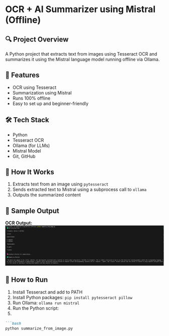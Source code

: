 # OCR + AI Summarizer using Mistral (Offline)

## 🔍 Project Overview
A Python project that extracts text from images using Tesseract OCR and summarizes it using the Mistral language model running offline via Ollama.

## 🚀 Features
- OCR using Tesseract
- Summarization using Mistral
- Runs 100% offline
- Easy to set up and beginner-friendly

## 🛠️ Tech Stack
- Python
- Tesseract OCR
- Ollama (for LLMs)
- Mistral Model
- Git, GitHub

## 📸 How It Works
1. Extracts text from an image using `pytesseract`
2. Sends extracted text to Mistral using a subprocess call to `ollama`
3. Outputs the summarized content

## 🧪 Sample Output
**OCR Output:**
![OCR and Mistral Output](https://raw.githubusercontent.com/IshaKumari22/ocr-mistral-summarizer/main/ocr_output.png)




## 📂 How to Run
1. Install Tesseract and add to PATH
2. Install Python packages: `pip install pytesseract pillow`
3. Run Ollama: `ollama run mistral`
4. Run the Python script:
5.
 ```markdown
```bash
python summarize_from_image.py




